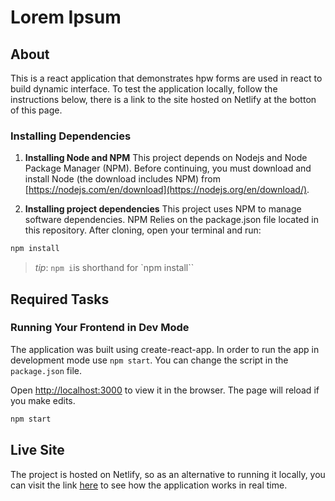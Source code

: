 # Lorem Ipsum

## About

This is a react application that demonstrates hpw forms are used in react to build dynamic interface. To test the application locally, follow the instructions below, there is a link to the site hosted on Netlify at the botton of this page.

### Installing Dependencies

1. **Installing Node and NPM**
   This project depends on Nodejs and Node Package Manager (NPM). Before continuing, you must download and install Node (the download includes NPM) from [https://nodejs.com/en/download](https://nodejs.org/en/download/).

2. **Installing project dependencies**
   This project uses NPM to manage software dependencies. NPM Relies on the package.json file located in this repository. After cloning, open your terminal and run:

```bash
npm install
```

> _tip_: `npm i`is shorthand for `npm install``

## Required Tasks

### Running Your Frontend in Dev Mode

The application was built using create-react-app. In order to run the app in development mode use `npm start`. You can change the script in the `package.json` file.

Open [http://localhost:3000](http://localhost:3000) to view it in the browser. The page will reload if you make edits.

```bash
npm start
```

## Live Site

The project is hosted on Netlify, so as an alternative to running it locally, you can visit the link [here](https://color-generator-horpeazy.netlify.app/) to see how the application works in real time.